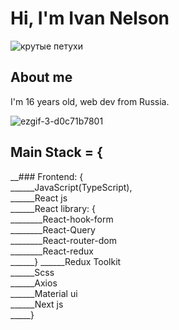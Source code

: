 # Hi, I'm Ivan Nelson 

![крутые петухи](https://github.com/zxcivan07/zxcivan07/assets/108341880/59d7b247-5e5c-41eb-b73b-2f13a4b1bbc2)


## About me
I'm 16 years old, web dev from Russia.

![ezgif-3-d0c71b7801](https://github.com/zxcivan07/zxcivan07/assets/108341880/a2c87077-f765-4b03-a983-b41d47c785f8)


## Main Stack = { <br/>
__### Frontend: {<br/>
______JavaScript(TypeScript), <br/>
______React js <br/>
______React library: { <br/>
________React-hook-form <br/>
________React-Query <br/>
________React-router-dom <br/>
________React-redux <br/>
______}
______Redux Toolkit <br/>
______Scss <br/>
______Axios <br/>
______Material ui <br/>
______Next js <br/>
_____}
